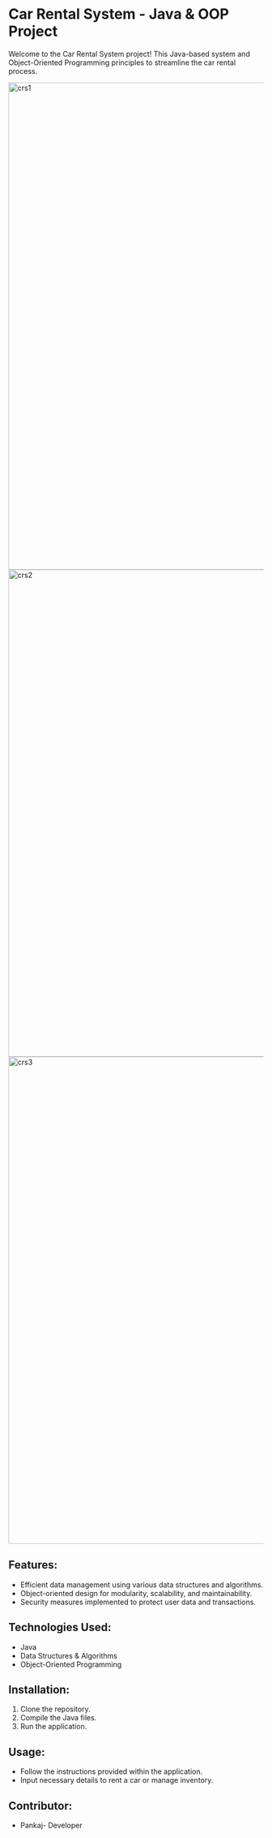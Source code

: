 
# Car Rental System - Java & OOP Project

Welcome to the Car Rental System project! This Java-based system and Object-Oriented Programming principles to streamline the car rental process.

<img width="960" alt="crs1" src="https://github.com/0012pankaj/car-rental-system/assets/103897354/3079f3f5-47b1-4a6b-a20c-8f2da709f04e">

<img width="960" alt="crs2" src="https://github.com/0012pankaj/car-rental-system/assets/103897354/536a2de5-0794-4363-9f8c-e1f6b3493cab">

<img width="960" alt="crs3" src="https://github.com/0012pankaj/car-rental-system/assets/103897354/7974cb1c-7d0e-41f2-a45e-3fc93d4a4bc3">


## Features:
- Efficient data management using various data structures and algorithms.
- Object-oriented design for modularity, scalability, and maintainability.
- Security measures implemented to protect user data and transactions.

## Technologies Used:
- Java
- Data Structures & Algorithms
- Object-Oriented Programming

## Installation:
1. Clone the repository.
2. Compile the Java files.
3. Run the application.

## Usage:
- Follow the instructions provided within the application.
- Input necessary details to rent a car or manage inventory.

## Contributor:
- Pankaj- Developer


